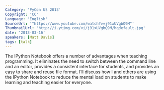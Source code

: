```yaml
---
Category: 'PyCon US 2013'
Copyright: 'CC'
Language: 'English'
SourceUrl: '"https://www.youtube.com/watch?v=j91xUVgbQ9M"'
ThumbnailUrl: 'http://i.ytimg.com/vi/j91xUVgbQ9M/hqdefault.jpg'
date: '2013-03-16'
speakers: [Matt Davis]
tags: [talk]
---
```

The IPython Notebook offers a number of advantages when teaching programming. It eliminates the need to switch between the command line and an editor, provides a consistent interface for students, and provides an easy to share and reuse file format. I’ll discuss how I and others are using the IPython Notebook to reduce the mental load on students to make learning and teaching easier for everyone.